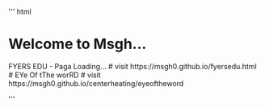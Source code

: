 
'''
html
<head>
  <script async src="https://pagead2.googlesyndication.com/pagead/js/adsbygoogle.js?client=ca-pub-4180135997218144"
     crossorigin="anonymous"></script>
  <title>MSGH</title>
</head>
<!--# Web.msgh0
# -->
<body>
<h1>Welcome to Msgh...</h1>
 <p>
FYERS EDU - Paga Loading...
# visit https://msgh0.github.io/fyersedu.html
<br># EYe Of tThe worRD 
# visit https://msgh0.github.io/centerheating/eyeoftheword



 </p> 

 
</body>

'''
